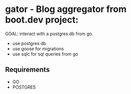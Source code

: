 # gator - Blog aggregator from boot.dev project:

GOAL: interact with a postgres db from go.

- use postgres db
- use goose for migrations
- use sqlc for sql queries from go

## Requirements
- GO
- POSTGRES
